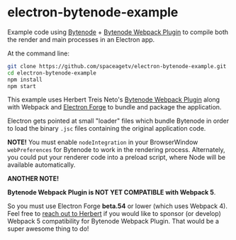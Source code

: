 # electron-bytenode-example

Example code using [Bytenode](https://github.com/OsamaAbbas/bytenode) + [Bytenode Webpack Plugin](https://github.com/herberttn/bytenode-webpack-plugin) to compile both the render and main processes in an Electron app.

At the command line:

```bash
git clone https://github.com/spaceagetv/electron-bytenode-example.git
cd electron-bytenode-example
npm install
npm start
```

This example uses Herbert Treis Neto's [Bytenode Webpack Plugin](https://github.com/herberttn/bytenode-webpack-plugin) along with Webpack and [Electron Forge](https://www.electronforge.io) to bundle and package the application.

Electron gets pointed at small "loader" files which bundle Bytenode in order to load the binary `.jsc` files containing the original application code.

**NOTE!** You must enable `nodeIntegration` in your BrowserWindow `webPreferences` for Bytenode to work in the rendering process. Alternately, you could put your renderer code into a preload script, where Node will be available automatically.

**ANOTHER NOTE!** 

**Bytenode Webpack Plugin is NOT YET COMPATIBLE with Webpack 5**. 

So you must use Electron Forge **beta.54** or lower (which uses Webpack 4). Feel free to [reach out to Herbert](https://github.com/herberttn) if you would like to sponsor (or develop) Webpack 5 compatibility for Bytenode Webpack Plugin. That would be a super awesome thing to do!
